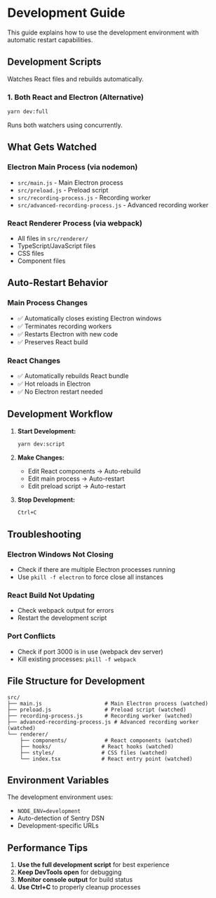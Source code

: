 # Development Guide

This guide explains how to use the development environment with automatic restart capabilities.

## Development Scripts

Watches React files and rebuilds automatically.

### 1. **Both React and Electron** (Alternative)

```bash
yarn dev:full
```

Runs both watchers using concurrently.

## What Gets Watched

### **Electron Main Process** (via nodemon)

- `src/main.js` - Main Electron process
- `src/preload.js` - Preload script
- `src/recording-process.js` - Recording worker
- `src/advanced-recording-process.js` - Advanced recording worker

### **React Renderer Process** (via webpack)

- All files in `src/renderer/`
- TypeScript/JavaScript files
- CSS files
- Component files

## Auto-Restart Behavior

### **Main Process Changes**

- ✅ Automatically closes existing Electron windows
- ✅ Terminates recording workers
- ✅ Restarts Electron with new code
- ✅ Preserves React build

### **React Changes**

- ✅ Automatically rebuilds React bundle
- ✅ Hot reloads in Electron
- ✅ No Electron restart needed

## Development Workflow

1. **Start Development:**

   ```bash
   yarn dev:script
   ```

2. **Make Changes:**
   - Edit React components → Auto-rebuild
   - Edit main process → Auto-restart
   - Edit preload script → Auto-restart

3. **Stop Development:**
   ```bash
   Ctrl+C
   ```

## Troubleshooting

### **Electron Windows Not Closing**

- Check if there are multiple Electron processes running
- Use `pkill -f electron` to force close all instances

### **React Build Not Updating**

- Check webpack output for errors
- Restart the development script

### **Port Conflicts**

- Check if port 3000 is in use (webpack dev server)
- Kill existing processes: `pkill -f webpack`

## File Structure for Development

```
src/
├── main.js                    # Main Electron process (watched)
├── preload.js                 # Preload script (watched)
├── recording-process.js       # Recording worker (watched)
├── advanced-recording-process.js # Advanced recording worker (watched)
└── renderer/
    ├── components/            # React components (watched)
    ├── hooks/                # React hooks (watched)
    ├── styles/               # CSS files (watched)
    └── index.tsx             # React entry point (watched)
```

## Environment Variables

The development environment uses:

- `NODE_ENV=development`
- Auto-detection of Sentry DSN
- Development-specific URLs

## Performance Tips

1. **Use the full development script** for best experience
2. **Keep DevTools open** for debugging
3. **Monitor console output** for build status
4. **Use Ctrl+C** to properly cleanup processes
